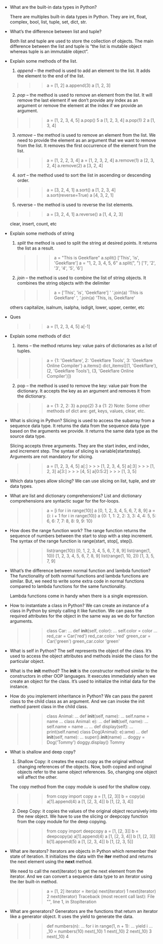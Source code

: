 - What are the built-in data types in Python?

  There are multiples built-in data types in Python. They are int, float, complex, bool, list, tuple, set, dict, str.

- What’s the difference between list and tuple?

  Both list and tuple are used to store the collection of objects. The main difference between the list and tuple is “the list is mutable object whereas tuple is an immutable object”.

- Explain some methods of the list.

  1. _append_ – the method is used to add an element to the list. It adds the element to the end of the list.

  > > > a = [1, 2]
  > > > a.append(3)
  > > > a
  > > > [1, 2, 3]

  2. _pop_ – the method is used to remove an element from the list. It will remove the last element if we don’t provide any index as an argument or remove the element at the index if we provide an argument.

  > > > a = [1, 2, 3, 4, 5]
  > > > a.pop()
  > > > 5
  > > > a
  > > > [1, 2, 3, 4]
  > > > a.pop(1)
  > > > 2
  > > > a
  > > > [1, 3, 4]

  3. _remove_ – the method is used to remove an element from the list. We need to provide the element as an argument that we want to remove from the list. It removes the first occurrence of the element from the list.

  > > > a = [1, 2, 2, 3, 4]
  > > > a = [1, 2, 3, 2, 4]
  > > > a.remove(1)
  > > > a
  > > > [2, 3, 2, 4]
  > > > a.remove(2)
  > > > a
  > > > [3, 2, 4]

  4. _sort_ – the method used to sort the list in ascending or descending order.

  > > > a = [3, 2, 4, 1]
  > > > a.sort()
  > > > a
  > > > [1, 2, 3, 4]
  > > > a.sort(reverse=True)
  > > > a
  > > > [4, 3, 2, 1]

  5. reverse – the method is used to reverse the list elements.

  > > > a = [3, 2, 4, 1]
  > > > a.reverse()
  > > > a
  > > > [1, 4, 2, 3]

  clear, insert, count, etc

- Explain some methods of string

  1. _split_ the method is used to split the string at desired points. It returns the list as a result.
     > > > a = "This is Geekflare"
     > > > a.split()
     > > > ['This', 'is', 'Geekflare']
     > > > a = "1, 2, 3, 4, 5, 6"
     > > > a.split(", ")
     > > > ['1', '2', '3', '4', '5', '6']
  2. _join_ – the method is used to combine the list of string objects. It combines the string objects with the delimiter
     > > > a = ['This', 'is', 'Geekflare']
     > > > ' '.join(a)
     > > > 'This is Geekflare'
     > > > ', '.join(a)
     > > > 'This, is, Geekflare'

  others capitalize, isalnum, isalpha, isdigit, lower, upper, center, etc

- Ques

  > > > a = [1, 2, 3, 4, 5]
  > > > a[-1]

- Explain some methods of dict

  1. items – the method returns key: value pairs of dictionaries as a list of tuples.

  > > > a = {1: 'Geekflare', 2: 'Geekflare Tools', 3: 'Geekflare Online Compiler'}
  > > > a.items()
  > > > dict_items([(1, 'Geekflare'), (2, 'Geekflare Tools'), (3, 'Geekflare Online Compiler')])

  2. pop – the method is used to remove the key: value pair from the dictionary. It accepts the key as an argument and removes it from the dictionary.

  > > > a = {1: 2, 2: 3}
  > > > a.pop(2)
  > > > 3
  > > > a
  > > > {1: 2}
  > > > Note: Some other methods of dict are: get, keys, values, clear, etc.

- What is slicing in Python?
  Slicing is used to access the subarray from a sequence data type. It returns the data from the sequence data type based on the arguments we provide. It returns the same data type as the source data type.

  Slicing accepts three arguments. They are the start index, end index, and increment step. The syntax of slicing is variable[start:end:step]. Arguments are not mandatory for slicing.

  > > > a = [1, 2, 3, 4, 5]
  > > > a[:] > > > [1, 2, 3, 4, 5]
  > > > a[:3] > > > [1, 2, 3]
  > > > a[3:] > > > [4, 5]
  > > > a[0:5:2] > > > [1, 3, 5]

- Which data types allow slicing?
  We can use slicing on list, tuple, and str data types.

- What are list and dictionary comprehensions?
  List and dictionary comprehensions are syntactic sugar for the for-loops.

  > > > a = [i for i in range(10)]
  > > > a
  > > > [0, 1, 2, 3, 4, 5, 6, 7, 8, 9]
  > > > a = {i: i + 1 for i in range(10)}
  > > > a
  > > > {0: 1, 1: 2, 2: 3, 3: 4, 4: 5, 5: 6, 6: 7, 7: 8, 8: 9, 9: 10}

- How does the range function work?
  The range function returns the sequence of numbers between the start to stop with a step increment. The syntax of the range function is range(start, stop[, step]).

  > > > list(range(10))
  > > > [0, 1, 2, 3, 4, 5, 6, 7, 8, 9]
  > > > list(range(1, 10))
  > > > [1, 2, 3, 4, 5, 6, 7, 8, 9]
  > > > list(range(1, 10, 2))
  > > > [1, 3, 5, 7, 9]

- What’s the difference between normal function and lambda function?
  The functionality of both normal functions and lambda functions are similar. But, we need to write some extra code in normal functions compared to lambda functions for the same functionality.

  Lambda functions come in handy when there is a single expression.

- How to instantiate a class in Python?
  We can create an instance of a class in Python by simply calling it like function. We can pass the required attributes for the object in the same way as we do for function arguments.

  > > > class Car:
  > > > ... def **init**(self, color):
  > > > ... self.color = color
  > > > ...
  > > > red_car = Car('red')
  > > > red_car.color
  > > > 'red'
  > > > green_car = Car('green')
  > > > green_car.color
  > > > 'green'

- What is self in Python?
  The self represents the object of the class. It’s used to access the object attributes and methods inside the class for the particular object.

- What is the **init** method?
  The **init** is the constructor method similar to the constructors in other OOP languages. It executes immediately when we create an object for the class. It’s used to initialize the initial data for the instance.

- How do you implement inheritance in Python?
  We can pass the parent class to the child class as an argument. And we can invoke the init method parent class in the child class.

  > > > class Animal:
  > > > ... def **init**(self, name):
  > > > ... self.name = name
  > > > ...
  > > > class Animal: e):
  > > > ... def **init**(self, name):
  > > > ... self.name = name
  > > > ...
  > > > ... def display(self):
  > > > ... print(self.name)
  > > > class Dog(Animal): e):ame)
  > > > ... def **init**(self, name):
  > > > ... super().**init**(name)
  > > > ...
  > > > doggy = Dog('Tommy')
  > > > doggy.display()
  > > > Tommy

- What is shallow and deep copy?

  1. Shallow Copy: it creates the exact copy as the original without changing references of the objects. Now, both copied and original objects refer to the same object references. So, changing one object will affect the other.

  The copy method from the copy module is used for the shallow copy.

  > > > from copy import copy
  > > > a = [1, [2, 3]]
  > > > b = copy(a)
  > > > a[1].append(4)
  > > > a
  > > > [1, [2, 3, 4]]
  > > > b
  > > > [1, [2, 3, 4]]

  2. Deep Copy: it copies the values of the original object recursively into the new object. We have to use the slicing or deepcopy function from the copy module for the deep copying.

  > > > from copy import deepcopy
  > > > a = [1, [2, 3]]
  > > > b = deepcopy(a)
  > > > a[1].append(4)
  > > > a
  > > > [1, [2, 3, 4]]
  > > > b
  > > > [1, [2, 3]]
  > > > b[1].append(5)
  > > > a
  > > > [1, [2, 3, 4]]
  > > > b
  > > > [1, [2, 3, 5]]

- What are iterators?
  Iterators are objects in Python which remember their state of iteration. It initializes the data with the **iter** method and returns the next element using the **next** method.

  We need to call the next(iterator) to get the next element from the iterator. And we can convert a sequence data type to an iterator using the iter built-in method.

  > > > a = [1, 2]
  > > > iterator = iter(a)
  > > > next(iterator)
  > > > 1
  > > > next(iterator)
  > > > 2
  > > > next(iterator)
  > > > Traceback (most recent call last):
  > > > File "<stdin>", line 1, in <module>
  > > > StopIteration

- What are generators?
  Generators are the functions that return an iterator like a generator object. It uses the yield to generate the data.

  > > > def numbers(n):
  > > > ... for i in range(1, n + 1):
  > > > ... yield i
  > > > ...
  > > > \_10 = numbers(10)
  > > > next(\_10)
  > > > 1
  > > > next(\_10)
  > > > 2
  > > > next(\_10)
  > > > 3
  > > > next(\_10)
  > > > 4
